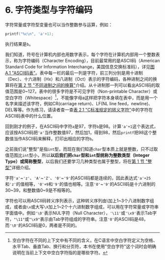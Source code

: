 # 6. 字符类型与字符编码

字符常量或字符型变量也可以当作整数参与运算，例如：

```c
printf("%c\n", 'a'+1);
```

执行结果是`b`。

我们知道，符号在计算机内部也用数字表示，每个字符在计算机内部用一个整数表示，称为字符编码（Character Encoding），目前最常用的是ASCII码（American Standard Code for Information Interchange，美国信息交换标准码），详见[图 A.1 "ASCII码表"](../appendix/encoding.md#ascii)。表中每一栏的最后一列是字符，前三列分别是用十进制（Dec）、十六进制（Hx）和八进制（Oct）表示的字符编码，各种进制之间的换算将在[第 2 节 "不同进制之间的换算"](../ch14/s02.md)介绍。从十进制那一列可以看出ASCII码的取值范围是0~127。表中的很多字符是不可见字符（Non-printable Character）或空白字符（Whitespace）[^1]，不能像字母a这样把字符本身填在表中，而是用一个名字来描述该字符，例如CR(carriage return)、LF(NL line feed，newline)、DEL等等。作为练习，请读者查一查[表 2.1 "C标准规定的转义字符"](./s01.md#转义字符)中的字符在ASCII码表中的什么位置。

回到刚才的例子，在ASCII码中字符`a`是97，字符`b`是98。计算`'a'+1`这个表达式，应该按ASCII码把`'a'`当作整数值97，然后加1，得到98，然后`printf`把98这个整数值当作ASCII码来解释，打印出相应的字符`b`。

之前我们说"整型"是指`int`型，而现在我们知道`char`型本质上就是整数，只不过取值范围比`int`型小，所以**以后我们把`char`型和`int`型统称为整数类型（Integer Type）或简称整型**，以后我们还要学习几种类型也属于整型，将在[第 1 节 "整型"](../ch15/s01.md)详细介绍。

字符`'a'`~`'z'`、`'A'`~`'Z'`、`'0'`~`'9'`的ASCII码都是连续的，因此表达式`'a'+25`和`'z'`的值相等，`'0'+9`和`'9'`的值也相等。注意`'0'`~`'9'`的ASCII码是十六进制的30~39，和整数值0~9是不相等的。

字符也可以用ASCII码转义序列表示，这种转义序列由\加上1~3个八进制数字组成，或者由`\x`或大写`\X`加上1~2个十六进制数字组成，可以用在字符常量或字符串字面值中。例如`'\0'`表示NUL字符（Null Character），`'\11'`或`'\x9'`表示Tab字符，`"\11"`或`"\x9"`表示由Tab字符组成的字符串。注意`'0'`的ASCII码是48，而`'\0'`的ASCII码是0，两者是不同的。

[^1]: 空白字符在不同的上下文中有不同的含义，在C语言中空白字符定义为空格、水平Tab、垂直Tab、换行和分页符，本书在使用"空白字符"这个词时会明确说明在当前上下文中空白字符指的是哪些字符。 